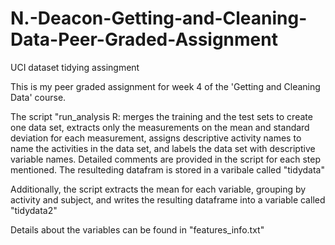 # N.-Deacon-Getting-and-Cleaning-Data-Peer-Graded-Assignment
UCI dataset tidying assingment

This is my peer graded assignment for week 4 of the 'Getting and Cleaning Data' course.

The script "run_analysis R: merges the training and the test sets to create one data set, 
extracts only the measurements on the mean and standard deviation for each measurement,
assigns descriptive activity names to name the activities in the data set, and
labels the data set with descriptive variable names. Detailed comments are provided in the script 
for each step mentioned. The resulteding datafram is stored in a varibale called "tidydata"

Additionally, the script extracts the mean for each variable, grouping by activity and subject, and writes the
resulting dataframe into a variable called "tidydata2"

Details about the variables can be found in "features_info.txt"

